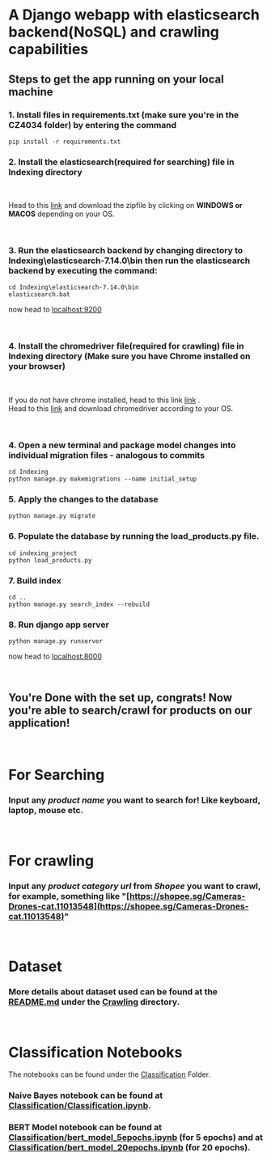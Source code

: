 # A Django webapp with elasticsearch backend(NoSQL) and crawling capabilities

## Steps to get the app running on your local machine

### 1. Install files in requirements.txt (make sure you're in the CZ4034 folder) by entering the command

```
pip install -r requirements.txt
```

### 2. Install the elasticsearch(required for searching) file in **Indexing** directory

<br/>

Head to this [link](https://www.elastic.co/downloads/past-releases/elasticsearch-7-14-0) and download the zipfile by clicking on **WINDOWS or MACOS** depending on your OS.

<br/>

### 3. Run the elasticsearch backend by changing directory to Indexing\elasticsearch-7.14.0\bin then run the elasticsearch backend by executing the command:

```
cd Indexing\elasticsearch-7.14.0\bin
elasticsearch.bat
```

now head to [localhost:9200](http://localhost:9200)

<br/>

### 4. Install the chromedriver file(required for crawling) file in **Indexing** directory (Make sure you have Chrome installed on your browser)

<br/>

If you do not have chrome installed, head to this link [link](https://www.google.com/intl/en_sg/chrome/) . <br/>
Head to this [link](https://chromedriver.chromium.org/downloads) and download chromedriver according to your OS.

<br/>

### 4. Open a new terminal and package model changes into individual migration files - analogous to commits

```
cd Indexing
python manage.py makemigrations --name initial_setup
```

### 5. Apply the changes to the database

```
python manage.py migrate
```

### 6. Populate the database by running the load_products.py file.

```
cd indexing_project
python load_products.py
```

### 7. Build index

```
cd ..
python manage.py search_index --rebuild
```

### 8. Run django app server

```
python manage.py runserver
```

now head to [localhost:8000](http://localhost:8000)

<br/>

## You're Done with the set up, congrats! Now you're able to search/crawl for products on our application!

<br/>

# For Searching

### Input any **_product name_** you want to search for! Like keyboard, laptop, mouse etc.

<br/>

# For crawling

### Input any **_product category url_** from **_Shopee_** you want to crawl, for example, something like "[https://shopee.sg/Cameras-Drones-cat.11013548](https://shopee.sg/Cameras-Drones-cat.11013548)"

<br/>

# Dataset

### More details about dataset used can be found at the [README.md](Crawling/README.md) under the [Crawling](Crawling) directory.

<br/>

# Classification Notebooks

The notebooks can be found under the [Classification](Classification) Folder.

### Naive Bayes notebook can be found at [Classification/Classification.ipynb](Classification/Classification.ipynb).

### BERT Model notebook can be found at [Classification/bert_model_5epochs.ipynb](Classification/bert_model_5epochs.ipynb) (for 5 epochs) and at [Classification/bert_model_20epochs.ipynb](Classification/bert_model_20epochs.ipynb) (for 20 epochs).

